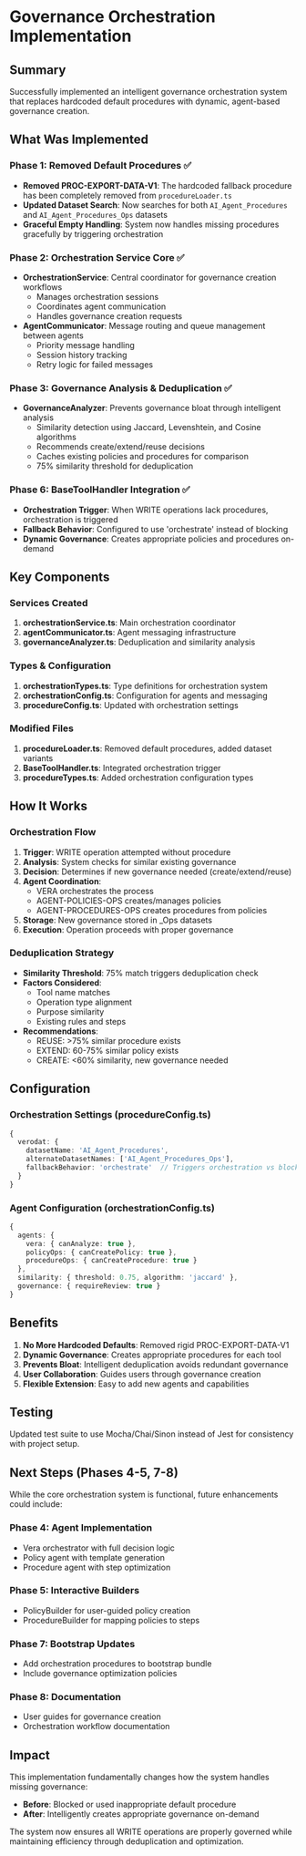 # Governance Orchestration Implementation

## Summary

Successfully implemented an intelligent governance orchestration system that replaces hardcoded default procedures with dynamic, agent-based governance creation.

## What Was Implemented

### Phase 1: Removed Default Procedures ✅
- **Removed PROC-EXPORT-DATA-V1**: The hardcoded fallback procedure has been completely removed from `procedureLoader.ts`
- **Updated Dataset Search**: Now searches for both `AI_Agent_Procedures` and `AI_Agent_Procedures_Ops` datasets
- **Graceful Empty Handling**: System now handles missing procedures gracefully by triggering orchestration

### Phase 2: Orchestration Service Core ✅
- **OrchestrationService**: Central coordinator for governance creation workflows
  - Manages orchestration sessions
  - Coordinates agent communication
  - Handles governance creation requests
- **AgentCommunicator**: Message routing and queue management between agents
  - Priority message handling
  - Session history tracking
  - Retry logic for failed messages

### Phase 3: Governance Analysis & Deduplication ✅
- **GovernanceAnalyzer**: Prevents governance bloat through intelligent analysis
  - Similarity detection using Jaccard, Levenshtein, and Cosine algorithms
  - Recommends create/extend/reuse decisions
  - Caches existing policies and procedures for comparison
  - 75% similarity threshold for deduplication

### Phase 6: BaseToolHandler Integration ✅
- **Orchestration Trigger**: When WRITE operations lack procedures, orchestration is triggered
- **Fallback Behavior**: Configured to use 'orchestrate' instead of blocking
- **Dynamic Governance**: Creates appropriate policies and procedures on-demand

## Key Components

### Services Created
1. **orchestrationService.ts**: Main orchestration coordinator
2. **agentCommunicator.ts**: Agent messaging infrastructure  
3. **governanceAnalyzer.ts**: Deduplication and similarity analysis

### Types & Configuration
1. **orchestrationTypes.ts**: Type definitions for orchestration system
2. **orchestrationConfig.ts**: Configuration for agents and messaging
3. **procedureConfig.ts**: Updated with orchestration settings

### Modified Files
1. **procedureLoader.ts**: Removed default procedures, added dataset variants
2. **BaseToolHandler.ts**: Integrated orchestration trigger
3. **procedureTypes.ts**: Added orchestration configuration types

## How It Works

### Orchestration Flow
1. **Trigger**: WRITE operation attempted without procedure
2. **Analysis**: System checks for similar existing governance
3. **Decision**: Determines if new governance needed (create/extend/reuse)
4. **Agent Coordination**: 
   - VERA orchestrates the process
   - AGENT-POLICIES-OPS creates/manages policies
   - AGENT-PROCEDURES-OPS creates procedures from policies
5. **Storage**: New governance stored in _Ops datasets
6. **Execution**: Operation proceeds with proper governance

### Deduplication Strategy
- **Similarity Threshold**: 75% match triggers deduplication check
- **Factors Considered**:
  - Tool name matches
  - Operation type alignment  
  - Purpose similarity
  - Existing rules and steps
- **Recommendations**:
  - REUSE: >75% similar procedure exists
  - EXTEND: 60-75% similar policy exists
  - CREATE: <60% similarity, new governance needed

## Configuration

### Orchestration Settings (procedureConfig.ts)
```typescript
{
  verodat: {
    datasetName: 'AI_Agent_Procedures',
    alternateDatasetNames: ['AI_Agent_Procedures_Ops'],
    fallbackBehavior: 'orchestrate'  // Triggers orchestration vs blocking
  }
}
```

### Agent Configuration (orchestrationConfig.ts)
```typescript
{
  agents: {
    vera: { canAnalyze: true },
    policyOps: { canCreatePolicy: true },
    procedureOps: { canCreateProcedure: true }
  },
  similarity: { threshold: 0.75, algorithm: 'jaccard' },
  governance: { requireReview: true }
}
```

## Benefits

1. **No More Hardcoded Defaults**: Removed rigid PROC-EXPORT-DATA-V1
2. **Dynamic Governance**: Creates appropriate procedures for each tool
3. **Prevents Bloat**: Intelligent deduplication avoids redundant governance
4. **User Collaboration**: Guides users through governance creation
5. **Flexible Extension**: Easy to add new agents and capabilities

## Testing

Updated test suite to use Mocha/Chai/Sinon instead of Jest for consistency with project setup.

## Next Steps (Phases 4-5, 7-8)

While the core orchestration system is functional, future enhancements could include:

### Phase 4: Agent Implementation
- Vera orchestrator with full decision logic
- Policy agent with template generation
- Procedure agent with step optimization

### Phase 5: Interactive Builders
- PolicyBuilder for user-guided policy creation
- ProcedureBuilder for mapping policies to steps

### Phase 7: Bootstrap Updates
- Add orchestration procedures to bootstrap bundle
- Include governance optimization policies

### Phase 8: Documentation
- User guides for governance creation
- Orchestration workflow documentation

## Impact

This implementation fundamentally changes how the system handles missing governance:
- **Before**: Blocked or used inappropriate default procedure
- **After**: Intelligently creates appropriate governance on-demand

The system now ensures all WRITE operations are properly governed while maintaining efficiency through deduplication and optimization.
